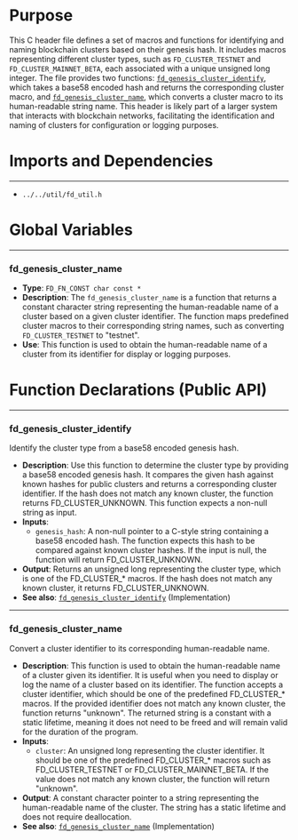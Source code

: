 # Purpose
This C header file defines a set of macros and functions for identifying and naming blockchain clusters based on their genesis hash. It includes macros representing different cluster types, such as `FD_CLUSTER_TESTNET` and `FD_CLUSTER_MAINNET_BETA`, each associated with a unique unsigned long integer. The file provides two functions: [`fd_genesis_cluster_identify`](#fd_genesis_cluster_identify), which takes a base58 encoded hash and returns the corresponding cluster macro, and [`fd_genesis_cluster_name`](#fd_genesis_cluster_name), which converts a cluster macro to its human-readable string name. This header is likely part of a larger system that interacts with blockchain networks, facilitating the identification and naming of clusters for configuration or logging purposes.
# Imports and Dependencies

---
- `../../util/fd_util.h`


# Global Variables

---
### fd\_genesis\_cluster\_name
- **Type**: `FD_FN_CONST char const *`
- **Description**: The `fd_genesis_cluster_name` is a function that returns a constant character string representing the human-readable name of a cluster based on a given cluster identifier. The function maps predefined cluster macros to their corresponding string names, such as converting `FD_CLUSTER_TESTNET` to "testnet".
- **Use**: This function is used to obtain the human-readable name of a cluster from its identifier for display or logging purposes.


# Function Declarations (Public API)

---
### fd\_genesis\_cluster\_identify<!-- {{#callable_declaration:fd_genesis_cluster_identify}} -->
Identify the cluster type from a base58 encoded genesis hash.
- **Description**: Use this function to determine the cluster type by providing a base58 encoded genesis hash. It compares the given hash against known hashes for public clusters and returns a corresponding cluster identifier. If the hash does not match any known cluster, the function returns FD_CLUSTER_UNKNOWN. This function expects a non-null string as input.
- **Inputs**:
    - `genesis_hash`: A non-null pointer to a C-style string containing a base58 encoded hash. The function expects this hash to be compared against known cluster hashes. If the input is null, the function will return FD_CLUSTER_UNKNOWN.
- **Output**: Returns an unsigned long representing the cluster type, which is one of the FD_CLUSTER_* macros. If the hash does not match any known cluster, it returns FD_CLUSTER_UNKNOWN.
- **See also**: [`fd_genesis_cluster_identify`](fd_genesis_cluster.c.driver.md#fd_genesis_cluster_identify)  (Implementation)


---
### fd\_genesis\_cluster\_name<!-- {{#callable_declaration:fd_genesis_cluster_name}} -->
Convert a cluster identifier to its corresponding human-readable name.
- **Description**: This function is used to obtain the human-readable name of a cluster given its identifier. It is useful when you need to display or log the name of a cluster based on its identifier. The function accepts a cluster identifier, which should be one of the predefined FD_CLUSTER_* macros. If the provided identifier does not match any known cluster, the function returns "unknown". The returned string is a constant with a static lifetime, meaning it does not need to be freed and will remain valid for the duration of the program.
- **Inputs**:
    - `cluster`: An unsigned long representing the cluster identifier. It should be one of the predefined FD_CLUSTER_* macros such as FD_CLUSTER_TESTNET or FD_CLUSTER_MAINNET_BETA. If the value does not match any known cluster, the function will return "unknown".
- **Output**: A constant character pointer to a string representing the human-readable name of the cluster. The string has a static lifetime and does not require deallocation.
- **See also**: [`fd_genesis_cluster_name`](fd_genesis_cluster.c.driver.md#fd_genesis_cluster_name)  (Implementation)


